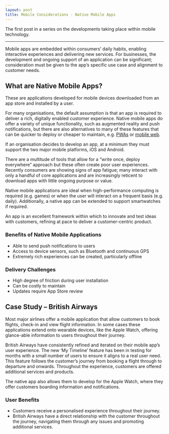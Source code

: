 ```yaml
---
layout: post
title: Mobile Considerations - Native Mobile Apps
---
```


The first post in a series on the developments taking place within mobile technology.

---

Mobile apps are embedded within consumers’ daily habits, enabling interactive experiences and delivering new services. For businesses, the development and ongoing support of an application can be significant; consideration must be given to the app’s specific use case and alignment to customer needs.

## What are Native Mobile Apps? 

These are applications developed for mobile devices downloaded from an app store and installed by a user.

For many organisations, the default assumption is that an app is required to deliver a rich, digitally enabled customer experience. Native mobile apps do offer a variety of unique functionality, such as augmented reality and push notifications, but there are also alternatives to many of these features that can be quicker to deploy or cheaper to maintain, e.g. [PWAs](/posts/2018-7-30-PWA.md/) or [mobile web](/posts/2018-7-23-Mobile-Web.md/).

If an organisation decides to develop an app, at a minimum they must support the two major mobile platforms, iOS and Android.

There are a multitude of tools that allow for a “write once, deploy everywhere” approach but these often create poor user experiences. Recently consumers are showing signs of app fatigue; many interact with only a handful of core applications and are increasingly reticent to download apps with little ongoing purpose or value.

Native mobile applications are ideal when high-performance computing is required (e.g. games) or when the user will interact on a frequent basis (e.g. daily). Additionally, a native app can be extended to support smartwatches if required.

An app is an excellent framework within which to innovate and test ideas with customers, refining at pace to deliver a customer-centric product.

### Benefits of Native Mobile Applications
- Able to send push notifications to users
- Access to device sensors, such as Bluetooth and continuous GPS
- Extremely rich experiences can be created, particularly offline

### Delivery Challenges
- High degree of friction during user installation
- Can be costly to maintain
- Updates require App Store review

## Case Study – British Airways

Most major airlines offer a mobile application that allow customers to book flights, check-in and view flight information. In some cases these applications extend onto wearable devices, like the Apple Watch, offering glance-able information to users throughout their journey.

British Airways have consistently refined and iterated on their mobile app’s user experience. The new ‘My Timeline’ feature has been in testing for months with a small number of users to ensure it aligns to a real user need. This feature follows the customer’s journey from booking a flight through to departure and onwards. Throughout the experience, customers are offered additional services and products.

The native app also allows them to develop for the Apple Watch, where they offer customers boarding information and notifications.

### User Benefits
- Customers receive a personalised experience throughout their journey.
- British Airways have a direct relationship with the customer throughout the journey, navigating them through any issues and promoting additional services.
